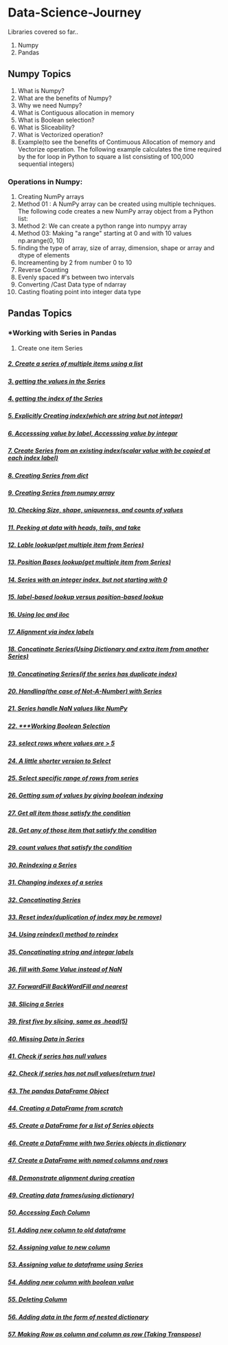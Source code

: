 # Data-Science-Journey
Libraries covered so far..
1. Numpy
2. Pandas

## Numpy Topics
1. What is Numpy?
2. What are the benefits of Numpy?
3. Why we need Numpy?
4. What is Contiguous allocation in memory
5. What is Boolean selection?
6. What is Sliceability?
7. What is Vectorized operation?
8. Example(to see the benefits of Contimuous Allocation of memory and Vectorize operation. The following example calculates the time required by the for loop in Python to square a list consisting of 100,000 sequential integers)
### Operations in Numpy:
1. Creating NumPy arrays
2. Method 01 : A NumPy array can be created using multiple techniques. The following code creates a new NumPy array object from a Python list:
3. Method 2: We can create a python range into numpyy array
4. Method 03: Making "a range" starting at 0 and with 10 values np.arange(0, 10)
5. finding the type of array, size of array, dimension, shape or array and dtype of elements
6. Increamenting by 2 from number 0 to 10
7. Reverse Counting
8. Evenly spaced #'s between two intervals
9. Converting /Cast Data type of ndarray
10. Casting floating point into integer data type
## Pandas Topics
### *Working with Series in Pandas
1. Create one item Series
##### [2. Create a series of multiple items using a list](https://github.com/Muhammad-Usama-07/Data-Science-Journey/blob/27eff00a86f7f523aec2757562872433ace5534a/.ipynb_checkpoints/PandasWork-checkpoint.ipynb)
##### [3. getting the values in the Series](https://github.com/Muhammad-Usama-07/Data-Science-Journey/blob/b80291925db792172bfeb7f1ffcc4f499f279196/.ipynb_checkpoints/PandasWork-checkpoint.ipynb)
##### [4. getting the index of the Series](https://github.com/Muhammad-Usama-07/Data-Science-Journey/blob/b80291925db792172bfeb7f1ffcc4f499f279196/.ipynb_checkpoints/PandasWork-checkpoint.ipynb)
##### [5. Explicitly Creating index(which are string but not integar)](https://github.com/Muhammad-Usama-07/Data-Science-Journey/blob/f6e79f3c15cb78e5df11134f579854031177908c/.ipynb_checkpoints/PandasWork-checkpoint.ipynb)
##### [6. Accesssing value by label, Accesssing value by integar](https://github.com/Muhammad-Usama-07/Data-Science-Journey/blob/f048fac799d63bc54fddf00023fd9f3f99c3cea7/.ipynb_checkpoints/PandasWork-checkpoint.ipynb)
##### [7. Create Series from an existing index(scalar value with be copied at each index label)](https://github.com/Muhammad-Usama-07/Data-Science-Journey/blob/7e9c2465d62c766032d96b625e5fd444c1631649/.ipynb_checkpoints/PandasWork-checkpoint.ipynb)
##### [8. Creating Series from dict](https://github.com/Muhammad-Usama-07/Data-Science-Journey/blob/b8c7dac40ab979b4167a20c606226ec7817d279c/.ipynb_checkpoints/PandasWork-checkpoint.ipynb)
##### [9. Creating Series from numpy array](https://github.com/Muhammad-Usama-07/Data-Science-Journey/blob/cd06a365711cdd682b2cd8803564cc6c0af6de13/.ipynb_checkpoints/PandasWork-checkpoint.ipynb)
##### [10. Checking Size, shape, uniqueness, and counts of values](https://github.com/Muhammad-Usama-07/Data-Science-Journey/blob/d41d1e85b78dd3cf2e64b8a19e779f281cfe6dcf/.ipynb_checkpoints/PandasWork-checkpoint.ipynb)
##### [11. Peeking at data with heads, tails, and take](https://github.com/Muhammad-Usama-07/Data-Science-Journey/blob/595c910d9f1da93b44cdfc63d5f790153a39add3/.ipynb_checkpoints/PandasWork-checkpoint.ipynb)
##### [12. Lable lookup(get multiple item from Series)](https://github.com/Muhammad-Usama-07/Data-Science-Journey/blob/78bc830f2131941fa031157fc68acfbb4e0d72fc/.ipynb_checkpoints/PandasWork-checkpoint.ipynb)
##### [13. Position Bases lookup(get multiple item from Series)](https://github.com/Muhammad-Usama-07/Data-Science-Journey/blob/db7c6bed9e6fe59b2e2fe05a4d0721f8b5ee1068/.ipynb_checkpoints/PandasWork-checkpoint.ipynb)
##### [14. Series with an integer index, but not starting with 0](https://github.com/Muhammad-Usama-07/Data-Science-Journey/blob/9e712ab03ed9abb88ac69ea51cf03c5356b2f296/.ipynb_checkpoints/PandasWork-checkpoint.ipynb)
##### [15. label-based lookup versus position-based lookup](https://github.com/Muhammad-Usama-07/Data-Science-Journey/blob/121c842a6f9b223821f06414ccaed10e96a39aa8/.ipynb_checkpoints/PandasWork-checkpoint.ipynb)
##### [16. Using loc and iloc](https://github.com/Muhammad-Usama-07/Data-Science-Journey/blob/6c96eedfc00af15cd1619ce2fbc0769e44757d32/.ipynb_checkpoints/PandasWork-checkpoint.ipynb)
##### [17. Alignment via index labels](https://github.com/Muhammad-Usama-07/Data-Science-Journey/blob/b6caea8f8b041abda8fd46bed4548a27d6f95fbb/.ipynb_checkpoints/PandasWork-checkpoint.ipynb)
##### [18. Concatinate Series(Using Dictionary and extra item from another Series)](https://github.com/Muhammad-Usama-07/Data-Science-Journey/blob/1e1f35031a1f7c30665428e80e664d669de80ebf/.ipynb_checkpoints/PandasWork-checkpoint.ipynb)
##### [19. Concatinating Series(if the series has duplicate index)](https://github.com/Muhammad-Usama-07/Data-Science-Journey/blob/91e4a1c55ea164a224f9051f2ef9aa488d74a42d/.ipynb_checkpoints/PandasWork-checkpoint.ipynb)
##### [20. Handling(the case of Not-A-Number) with Series](https://github.com/Muhammad-Usama-07/Data-Science-Journey/blob/9516584774b1386a418330931cc09d2e433c883b/.ipynb_checkpoints/PandasWork-checkpoint.ipynb)
##### [21. Series handle NaN values like NumPy](https://github.com/Muhammad-Usama-07/Data-Science-Journey/blob/b48c124b9f87ebf4f25a08fa0fd1f88d393f4f25/.ipynb_checkpoints/PandasWork-checkpoint.ipynb)
##### [22. ***Working Boolean Selection](https://github.com/Muhammad-Usama-07/Data-Science-Journey/blob/b7e473573ad3cb255eb0a9c9dc115c2c97d4aac7/.ipynb_checkpoints/PandasWork-checkpoint.ipynb)
##### [23. select rows where values are > 5](https://github.com/Muhammad-Usama-07/Data-Science-Journey/blob/82be42cd535146dc9dbd30800f13823f94a83d3c/.ipynb_checkpoints/PandasWork-checkpoint.ipynb)
##### [24. A little shorter version to Select](https://github.com/Muhammad-Usama-07/Data-Science-Journey/blob/180d971fa581000561561fee6ccac829be509a83/.ipynb_checkpoints/PandasWork-checkpoint.ipynb)
##### [25. Select specific range of rows from series](https://github.com/Muhammad-Usama-07/Data-Science-Journey/blob/8eb3d6cd200c865996c7ed8bb8ced74efda08eda/.ipynb_checkpoints/PandasWork-checkpoint.ipynb)
##### [26. Getting sum of values by giving boolean indexing](https://github.com/Muhammad-Usama-07/Data-Science-Journey/blob/d49ef1e6ab433abb98d97af896634a24b6c637a7/.ipynb_checkpoints/PandasWork-checkpoint.ipynb)
##### [27. Get all item those satisfy the condition](https://github.com/Muhammad-Usama-07/Data-Science-Journey/blob/320486493e6081a801bfe4a3b1e6b4ced33b8f4d/.ipynb_checkpoints/PandasWork-checkpoint.ipynb)
##### [28. Get any of those item that satisfy the condition](https://github.com/Muhammad-Usama-07/Data-Science-Journey/blob/0c33ad0ba64bc3c34db4c0198d7de101bf039a70/.ipynb_checkpoints/PandasWork-checkpoint.ipynb)
##### [29. count values that satisfy the condition](https://github.com/Muhammad-Usama-07/Data-Science-Journey/blob/81ea218a457c861c99a09a83d803c79ce20e3922/.ipynb_checkpoints/PandasWork-checkpoint.ipynb)
##### [30. Reindexing a Series](https://github.com/Muhammad-Usama-07/Data-Science-Journey/blob/14bec33bccaa78a0914af3895775ec4f1cd34c9e/.ipynb_checkpoints/PandasWork-checkpoint.ipynb)
##### [31. Changing indexes of a series](https://github.com/Muhammad-Usama-07/Data-Science-Journey/blob/e76c248b57581cfc15545ab9b0f5b65633a4be42/.ipynb_checkpoints/PandasWork-checkpoint.ipynb)
##### [32. Concatinating Series](https://github.com/Muhammad-Usama-07/Data-Science-Journey/blob/ff2143d05b56e1a96819fb1f514d98ad9db85bf8/.ipynb_checkpoints/PandasWork-checkpoint.ipynb)
##### [33. Reset index(duplication of index may be remove)](https://github.com/Muhammad-Usama-07/Data-Science-Journey/blob/031a70845a4758464e3478ca2717d856e38646d3/.ipynb_checkpoints/PandasWork-checkpoint.ipynb)
##### [34. Using reindex() method to reindex](https://github.com/Muhammad-Usama-07/Data-Science-Journey/blob/7429dd763205a66b47bdf00497fb7411b503901f/.ipynb_checkpoints/PandasWork-checkpoint.ipynb)
##### [35. Concatinating string and integar labels](https://github.com/Muhammad-Usama-07/Data-Science-Journey/blob/f735e5bbf6cdac7087ff4892cd63651f5f493f69/.ipynb_checkpoints/PandasWork-checkpoint.ipynb)
##### [36. fill with Some Value instead of NaN](https://github.com/Muhammad-Usama-07/Data-Science-Journey/blob/e2a4bef5767410d0248514ce6e7fb1cc2ae4f2aa/.ipynb_checkpoints/PandasWork-checkpoint.ipynb)
##### [37. ForwardFill BackWordFill and nearest](https://github.com/Muhammad-Usama-07/Data-Science-Journey/blob/642b8f2e9f9532f56eb5725fea6d0461c6fed39f/.ipynb_checkpoints/PandasWork-checkpoint.ipynb)
##### [38. Slicing a Series](https://github.com/Muhammad-Usama-07/Data-Science-Journey/blob/abba83fcb4abc230f1f1ecbdadd47d148b09785a/.ipynb_checkpoints/PandasWork-checkpoint.ipynb)
##### [39. first five by slicing, same as .head(5)](https://github.com/Muhammad-Usama-07/Data-Science-Journey/blob/70f49288e9c592b0704855a61213faa09310f484/.ipynb_checkpoints/PandasWork-checkpoint.ipynb)
##### [40. Missing Data in Series](https://github.com/Muhammad-Usama-07/Data-Science-Journey/blob/d027fa6a1782edc81969d8300e803db818374a28/.ipynb_checkpoints/PandasWork-checkpoint.ipynb)
##### [41. Check if series has null values](https://github.com/Muhammad-Usama-07/Data-Science-Journey/blob/b6f6eb9813717269d93454e26e5dcd2768d57440/.ipynb_checkpoints/PandasWork-checkpoint.ipynb)
##### [42. Check if series has not null values(return true)](https://github.com/Muhammad-Usama-07/Data-Science-Journey/blob/5d1c930a1dc9c3ea7bb63804990b96af88c5b0d8/.ipynb_checkpoints/PandasWork-checkpoint.ipynb)
##### [43. The pandas DataFrame Object](https://github.com/Muhammad-Usama-07/Data-Science-Journey/blob/f777322269cf34daf671dbe058366a137b2662ee/.ipynb_checkpoints/PandasWork-checkpoint.ipynb)
##### [44. Creating a DataFrame from scratch](https://github.com/Muhammad-Usama-07/Data-Science-Journey/blob/fbb1aeac5483ea48c150ff8a143c26ee4a725ff0/.ipynb_checkpoints/PandasWork-checkpoint.ipynb)
##### [45. Create a DataFrame for a list of Series objects](https://github.com/Muhammad-Usama-07/Data-Science-Journey/blob/9a71ec5f84e51318a1fe4bf0086eb77cd03b2553/.ipynb_checkpoints/PandasWork-checkpoint.ipynb)
##### [46. Create a DataFrame with two Series objects in dictionary](https://github.com/Muhammad-Usama-07/Data-Science-Journey/blob/310bceea6e53f866176881696d94cc48fe8fd438/.ipynb_checkpoints/PandasWork-checkpoint.ipynb)
##### [47. Create a DataFrame with named columns and rows](https://github.com/Muhammad-Usama-07/Data-Science-Journey/blob/3813f244d16271cd05e0290292cf51df5e637a3a/.ipynb_checkpoints/PandasWork-checkpoint.ipynb)
##### [48. Demonstrate alignment during creation](https://github.com/Muhammad-Usama-07/Data-Science-Journey/blob/3813f244d16271cd05e0290292cf51df5e637a3a/.ipynb_checkpoints/PandasWork-checkpoint.ipynb)
##### [49. Creating data frames(using dictionary)](https://github.com/Muhammad-Usama-07/Data-Science-Journey/blob/20de00ba5c2676b18abc71705749b44813163355/.ipynb_checkpoints/PandasWork-checkpoint.ipynb)
##### [50. Accessing Each Column](https://github.com/Muhammad-Usama-07/Data-Science-Journey/blob/445ffbfb17b17e5381fbcc69ce7b1f5790576427/.ipynb_checkpoints/PandasWork-checkpoint.ipynb)
##### [51. Adding new column to old dataframe](https://github.com/Muhammad-Usama-07/Data-Science-Journey/blob/acb367e1116d576050fa33a3773b35e27427f80c/.ipynb_checkpoints/PandasWork-checkpoint.ipynb)
##### [52. Assigning value to new column](https://github.com/Muhammad-Usama-07/Data-Science-Journey/blob/8eded8388a5c3b8e8cfebed800a790f96e9bfafe/.ipynb_checkpoints/PandasWork-checkpoint.ipynb)
##### [53. Assigning value to dataframe using Series](https://github.com/Muhammad-Usama-07/Data-Science-Journey/blob/67aba85a556f9777051c94f665b1d3db93895abe/.ipynb_checkpoints/PandasWork-checkpoint.ipynb)
##### [54. Adding new column with boolean value](https://github.com/Muhammad-Usama-07/Data-Science-Journey/blob/d1a11daf428bbf9e81c0cc47ca062eda6ec29a98/.ipynb_checkpoints/PandasWork-checkpoint.ipynb)
##### [55. Deleting Column](https://github.com/Muhammad-Usama-07/Data-Science-Journey/blob/326679c5204d7ab873a0e77a880202caeb80b9f9/.ipynb_checkpoints/PandasWork-checkpoint.ipynb)
##### [56. Adding data in the form of nested dictionary](https://github.com/Muhammad-Usama-07/Data-Science-Journey/blob/7e22e666981fe907968cb9c5e3139ea0c1d1f752/.ipynb_checkpoints/PandasWork-checkpoint.ipynb)
##### [57. Making Row as column and column as row (Taking Transpose)](https://github.com/Muhammad-Usama-07/Data-Science-Journey/blob/86613dcd5ef320d69fcc5be36472b9163f744fab/.ipynb_checkpoints/PandasWork-checkpoint.ipynb)
